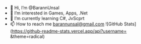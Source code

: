 - 👋 Hi, I’m @BarannUnsal
- 👀 I’m interested in Games, Apps, .Net
- 🌱 I’m currently learning C#, JvScprt
- 📫 How to reach me barannunsal@gmail.com
![GitHub Stats](https://github-readme-stats.vercel.app/api?username= &theme=radical)
<!---
BarannUnsal/BarannUnsal is a ✨ special ✨ repository because its `README.md` (this file) appears on your GitHub profile.
You can click the Preview link to take a look at your changes.
--->
